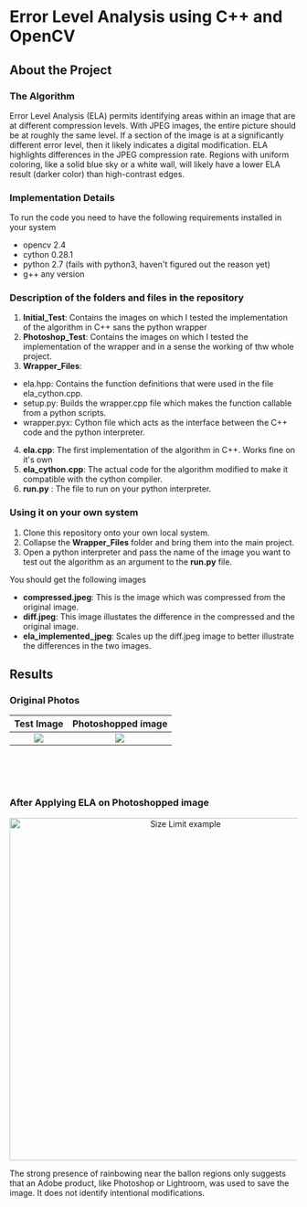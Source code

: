 # Error Level Analysis using C++ and OpenCV #

## About the Project ##

### The Algorithm ###
Error Level Analysis (ELA) permits identifying areas within an image that are at different compression levels. With JPEG images, 
the entire picture should be at roughly the same level. If a section of the image is at a significantly different error level, 
then it likely indicates a digital modification. ELA highlights differences in the JPEG compression rate. Regions with uniform 
coloring, like a solid blue sky or a white wall, will likely have a lower ELA result (darker color) than high-contrast edges.

### Implementation Details ###
To run the code you need to have the following requirements installed in your system

* opencv 2.4
* cython 0.28.1
* python 2.7 (fails with python3, haven't figured out the reason yet)
* g++ any version

### Description of the folders and files in the repository ###
1. **Initial_Test**: Contains the images on which I tested the implementation of the algorithm in C++ sans the python wrapper
2. **Photoshop_Test**: Contains the images on which I tested the implementation of the wrapper and in a sense the working of thw whole 
project.
3. **Wrapper_Files**:
  * ela.hpp: Contains the function definitions that were used in the file ela_cython.cpp.
  * setup.py: Builds the wrapper.cpp file which makes the function callable from a python scripts.
  * wrapper.pyx: Cython file which acts as the interface between the C++ code and the python interpreter.
4. **ela.cpp**: The first implementation of the algorithm in C++. Works fine on it's own 
5. **ela_cython.cpp**: The actual code for the algorithm modified to make it compatible with the cython compiler.
6. **run.py** : The file to run on your python interpreter.

### Using it on your own system ###
1. Clone this repository onto your own local system.
2. Collapse the **Wrapper_Files** folder and bring them into the main project. 
3. Open a python interpreter and pass the name of the image you want to test out the algorithm as an argument to the **run.py** file.

You should get the following images
* **compressed.jpeg**: This is the image which was compressed from the original image.
* **diff.jpeg**: This image illustates the difference in the compressed and the original image.
* **ela_implemented_jpeg**: Scales up the diff.jpeg image to better illustrate the differences in the two images.

## Results ##

### Original Photos ###

Test Image             |  Photoshopped image
:-------------------------:|:-------------------------:
![](https://github.com/wannabeOG/image/blob/master/Photoshop_Test/test.jpeg)  |  ![](https://github.com/wannabeOG/image/blob/master/Photoshop_Test/photoshopped_test.jpeg)
<br>
<br>
<br>

### After Applying ELA on Photoshopped image ###
<p align="center">
  <img src="https://github.com/wannabeOG/image/blob/master/Photoshop_Test/ela_implemented_img.jpg" alt="Size Limit example"
       width="600" height="600">
</p>

The strong presence of rainbowing near the ballon regions only suggests that an Adobe product, like Photoshop or Lightroom, was used to save the image. It does not identify intentional modifications. 
